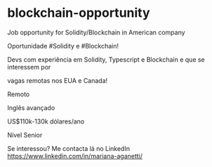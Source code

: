 # blockchain-opportunity
Job opportunity for Solidity/Blockchain in American company

Oportunidade #Solidity e #Blockchain!

Devs com experiência em Solidity, Typescript e Blockchain e que se interessem por 

vagas remotas nos EUA e Canada!

Remoto

Inglês avançado

US$110k-130k dólares/ano

Nível Senior

Se interessou? Me contacta lá no LinkedIn https://www.linkedin.com/in/mariana-aganetti/
